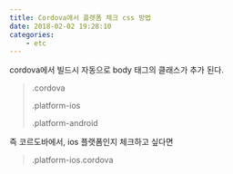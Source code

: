 ```yaml
---
title: Cordova에서 플랫폼 체크 css 방법
date: 2018-02-02 19:28:10
categories:
    - etc
---
```




cordova에서 빌드시 자동으로 body 태그의 클래스가 추가 된다.

> .cordova
>
> .platform-ios
>
> .platform-android



즉 코르도바에서, ios 플랫폼인지 체크하고 싶다면

>.platform-ios.cordova 


